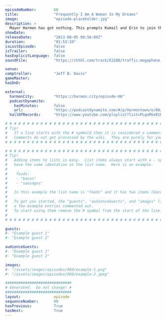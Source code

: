 ```yaml
---
episodeNumber:        66
title:                "Frequently I Am A Woman In My Dreams"
image:                "episode-placeholder.jpg"
description: >
  Mayor Harmon has got nothing. This prompts Kumail and Erin to join the stage for some dream interpretation and penis trauma. In D&D, Sharpie dies.
showDate:             
releaseDate:          "2013-08-05 09:56:00Z"
duration:             "01:53:19"
isLostEpisode:        false
isTrailer:            false
hasExplicitLanguage:  false
soundFile:            "https://chtbl.com/track/E2288/traffic.megaphone.fm/STA5400422615.mp3?updated=1555545411"

venue:                
comptroller:          "Jeff B. Davis"
gameMaster:           
hasDnD:               

external:
  harmonCity:         "https://harmon.city/episode-66"
  podcastDynamite:
    hasMinutes:       false
    url:              "https://podcastdynamite.com/#/p/Harmontown/e/80/66"
  hallOfRecords:      "https://www.youtube.com/playlist?list=PLqxM5x81hNOajEqi9G67Hz6bLTSJbmsd8"

# # # # # # # # # # # # # # # # # # # # # # # # # # # # # # # # # # # # # # # # # # # # #
# Tip!
#   If a line starts with the # symbold then it is considered a comment.
#   Comments do not get processed by the wiki.  They are purely for your information.
# # # # # # # # # # # # # # # # # # # # # # # # # # # # # # # # # # # # # # # # # # # # #

# # # # # # # # # # # # # # # # # # # # # # # # # # # # # # # # # # # # # # # # # # # # #
# Tip!
#   Adding items to lists is easy.  List items always start with a - symbol and have
#   have the same identation as the list name.  Here is an example.
#
#    foods:
#    - "bacon"
#    - "sausages"
#
#   In this example the list name is "foods" and it has two items (bacon, and sausages).
#
#   To get you started, the "guests", "audienceGuests", and "images" lists below have
#   a few example entries commented out.
#   To start using them remove the # symbol from the start of the line.
#
# # # # # # # # # # # # # # # # # # # # # # # # # # # # # # # # # # # # # # # # # # # # #

guests:
#- "Example guest 1"
#- "Example guest 2"

audienceGuests:
#- "Example guest 1"
#- "Example guest 2"

images:
#- "/assets/images/episodes/080/example-1.png"
#- "/assets/images/episodes/080/example-2.jpeg"

##############################
# Generated.  Do not change! #
##############################
layout:               episode
sequenceNumber:       80
hasPrevious:          True
hasNext:              True
---
```


<!-- The episode description will be rendered here -->

<!-- Add your content BELOW here -->
<!-- vvvvvvvvvvvvvvvvvvvvvvvvvvv -->




<!-- ^^^^^^^^^^^^^^^^^^^^^^^^^^^ -->
<!-- Add your content ABOVE here -->

<!-- The episode gallery will be rendered here -->